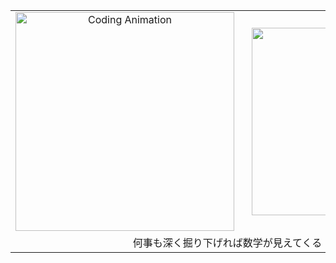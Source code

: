 <div id="header" align="center">
  <table style="margin: auto; border-collapse: collapse;">
    <tr>
      <td align="center" style="vertical-align: middle;">
        <img src="https://i.imgur.com/1RsDbpf.gif" width="350" alt="Coding Animation">
      </td>
      <td align="center" style="vertical-align: middle; padding-left: 20px;">
        <img src="https://i.giphy.com/media/v1.Y2lkPTc5MGI3NjExZDE1YTlzMXZ1bjVlemNwNHdsYTNhOGRyamY0NzU5Y3V2Y2x1MmU2YyZlcD12MV9pbnRlcm5hbF9naWZfYnlfaWQmY3Q9Zw/fmMdxlVwsCmTtA4V6a/giphy.gif" width="300" alt="GIF 1">
      </td>
    </tr>
    <tr>
      <td colspan="2" align="center" style="font-family: 'Latin Modern Roman', serif; font-size: 16px;">
        何事も深く掘り下げれば数学が見えてくる
      </td>
    </tr>
  </table>
</div>
